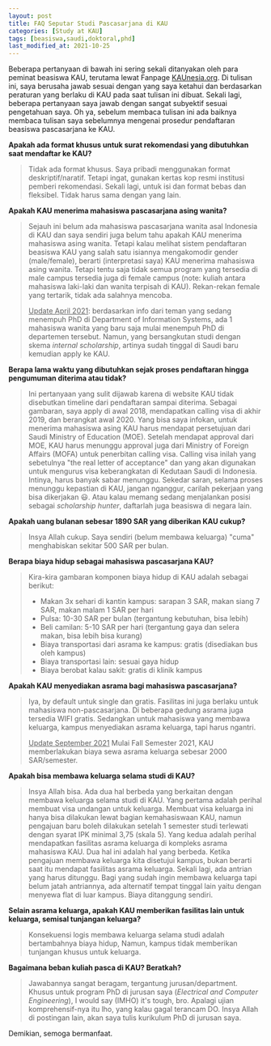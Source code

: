 ```yaml
---
layout: post
title: FAQ Seputar Studi Pascasarjana di KAU
categories: [Study at KAU]
tags: [beasiswa,saudi,doktoral,phd]
last_modified_at: 2021-10-25
---
```


Beberapa pertanyaan di bawah ini sering sekali ditanyakan oleh para peminat beasiswa KAU, terutama lewat Fanpage <a href="https://www.facebook.com/KAUnesia.org" target="_blank">KAUnesia.org</a>. Di tulisan ini, saya berusaha jawab sesuai dengan yang saya ketahui dan berdasarkan peraturan yang berlaku di KAU pada saat tulisan ini dibuat. Sekali lagi, beberapa pertanyaan saya jawab dengan sangat subyektif sesuai pengetahuan saya. Oh ya, sebelum membaca tulisan ini ada baiknya membaca tulisan saya sebelumnya mengenai prosedur pendaftaran beasiswa pascasarjana ke KAU.

**Apakah ada format khusus untuk surat rekomendasi yang dibutuhkan saat mendaftar ke KAU?**

> Tidak ada format khusus. Saya pribadi menggunakan format deskriptif/naratif. Tetapi ingat, gunakan kertas kop resmi institusi pemberi rekomendasi. Sekali lagi, untuk isi dan format bebas dan fleksibel. Tidak harus sama dengan yang lain.

**Apakah KAU menerima mahasiswa pascasarjana asing wanita?**

> Sejauh ini belum ada mahasiswa pascasarjana wanita asal Indonesia di KAU dan saya sendiri juga belum tahu apakah KAU menerima mahasiswa asing wanita. Tetapi kalau melihat sistem pendaftaran beasiswa KAU yang salah satu isiannya mengakomodir gender (male/female), berarti (interpretasi saya) KAU menerima mahasiswa asing wanita. Tetapi tentu saja tidak semua program yang tersedia di male campus tersedia juga di female campus (note: kuliah antara mahasiswa laki-laki dan wanita terpisah di KAU). Rekan-rekan female yang tertarik, tidak ada salahnya mencoba.
>
> <u>Update April 2021</u>: berdasarkan info dari teman yang sedang menempuh PhD di Department of Information Systems, ada 1 mahasiswa wanita yang baru saja mulai menempuh PhD di departemen tersebut. Namun, yang bersangkutan studi dengan skema *internal scholarship*, artinya sudah tinggal di Saudi baru kemudian apply ke KAU.

**Berapa lama waktu yang dibutuhkan sejak proses pendaftaran hingga pengumuman diterima atau tidak?**

> Ini pertanyaan yang sulit dijawab karena di website KAU tidak disebutkan timeline dari pendaftaran sampai diterima. Sebagai gambaran, saya apply di awal 2018, mendapatkan calling visa di akhir 2019, dan berangkat awal 2020. Yang bisa saya infokan, untuk menerima mahasiswa asing KAU harus mendapat persetujuan dari Saudi Ministry of Education (MOE). Setelah mendapat approval dari MOE, KAU harus menunggu approval juga dari Ministry of Foreign Affairs (MOFA) untuk penerbitan calling visa. Calling visa inilah yang sebetulnya "the real letter of acceptance" dan yang akan digunakan untuk mengurus visa keberangkatan di Kedutaan Saudi di Indonesia. Intinya, harus banyak sabar menunggu. Sekedar saran, selama proses menunggu kepastian di KAU, jangan nganggur, carilah pekerjaan yang bisa dikerjakan 😃. Atau kalau memang sedang menjalankan posisi sebagai *scholarship hunter*, daftarlah juga beasiswa di negara lain.

**Apakah uang bulanan sebesar 1890 SAR yang diberikan KAU cukup?**

> Insya Allah cukup. Saya sendiri (belum membawa keluarga) "cuma" menghabiskan sekitar 500 SAR per bulan.

**Berapa biaya hidup sebagai mahasiswa pascasarjana KAU?**

> Kira-kira gambaran komponen biaya hidup di KAU adalah sebagai berikut:
>
> - Makan 3x sehari di kantin kampus: sarapan 3 SAR, makan siang 7 SAR, makan malam 1 SAR per hari
> - Pulsa: 10-30 SAR per bulan (tergantung kebutuhan, bisa lebih)
> - Beli camilan: 5-10 SAR per hari (tergantung gaya dan selera makan, bisa lebih bisa kurang)
> - Biaya transportasi dari asrama ke kampus: gratis (disediakan bus oleh kampus)
> - Biaya transportasi lain: sesuai gaya hidup 
> - Biaya berobat kalau sakit: gratis di klinik kampus

**Apakah KAU menyediakan asrama bagi mahasiswa pascasarjana?**

> Iya, by default untuk single dan gratis. Fasilitas ini juga berlaku untuk mahasiswa non-pascasarjana. Di beberapa gedung asrama juga tersedia WIFI gratis. Sedangkan untuk mahasiswa yang membawa keluarga, kampus menyediakan asrama keluarga, tapi harus ngantri. 
> 
> <u>Update September 2021</u> Mulai Fall Semester 2021, KAU memberlakukan biaya sewa asrama keluarga sebesar 2000 SAR/semester.

**Apakah bisa membawa keluarga selama studi di KAU?**

> Insya Allah bisa. Ada dua hal berbeda yang berkaitan dengan membawa keluarga selama studi di KAU. Yang pertama adalah perihal membuat visa undangan untuk keluarga. Membuat visa keluarga ini hanya bisa dilakukan lewat bagian kemahasiswaan KAU, namun pengajuan baru boleh dilakukan setelah 1 semester studi terlewati dengan syarat IPK minimal 3,75 (skala 5). Yang kedua adalah perihal mendapatkan fasilitas asrama keluarga di kompleks asrama mahasiswa KAU. Dua hal ini adalah hal yang berbeda. Ketika pengajuan membawa keluarga kita disetujui kampus, bukan berarti saat itu mendapat fasilitas asrama keluarga. Sekali lagi, ada antrian yang harus ditunggu. Bagi yang sudah ingin membawa keluarga tapi belum jatah antriannya, ada alternatif tempat tinggal lain yaitu dengan menyewa flat di luar kampus. Biaya ditanggung sendiri.

**Selain asrama keluarga, apakah KAU memberikan fasilitas lain untuk keluarga, semisal tunjangan keluarga?**

> Konsekuensi logis membawa keluarga selama studi adalah bertambahnya biaya hidup, Namun, kampus tidak memberikan tunjangan khusus untuk keluarga.

**Bagaimana beban kuliah pasca di KAU? Beratkah?**

> Jawabannya sangat beragam, tergantung jurusan/department. Khusus untuk program PhD di jurusan saya (*Electrical and Computer Engineering*), I would say (IMHO) it's tough, bro. Apalagi ujian komprehensif-nya itu lho, yang kalau gagal terancam DO. Insya Allah di postingan lain, akan saya tulis kurikulum PhD di jurusan saya.

Demikian, semoga bermanfaat.